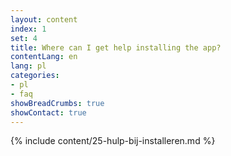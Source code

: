 ```yaml
---
layout: content
index: 1
set: 4
title: Where can I get help installing the app?
contentLang: en
lang: pl
categories:
- pl
- faq
showBreadCrumbs: true
showContact: true
---
```

{% include content/25-hulp-bij-installeren.md %}
